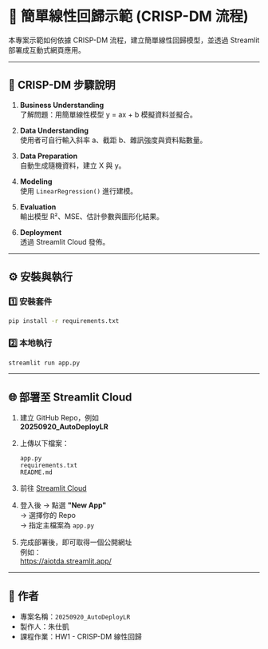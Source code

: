 # 🎯 簡單線性回歸示範 (CRISP-DM 流程)

本專案示範如何依據 CRISP-DM 流程，建立簡單線性回歸模型，並透過 Streamlit 部署成互動式網頁應用。

---

## 📘 CRISP-DM 步驟說明

1. **Business Understanding**  
   了解問題：用簡單線性模型 y = ax + b 模擬資料並擬合。

2. **Data Understanding**  
   使用者可自行輸入斜率 a、截距 b、雜訊強度與資料點數量。

3. **Data Preparation**  
   自動生成隨機資料，建立 X 與 y。

4. **Modeling**  
   使用 `LinearRegression()` 進行建模。

5. **Evaluation**  
   輸出模型 R²、MSE、估計參數與圖形化結果。

6. **Deployment**  
   透過 Streamlit Cloud 發佈。

---

## ⚙️ 安裝與執行

### 1️⃣ 安裝套件
```bash
pip install -r requirements.txt
```

### 2️⃣ 本地執行
```bash
streamlit run app.py
```

---

## 🌐 部署至 Streamlit Cloud

1. 建立 GitHub Repo，例如  
   **20250920_AutoDeployLR**

2. 上傳以下檔案：
   ```
   app.py
   requirements.txt
   README.md
   ```

3. 前往 [Streamlit Cloud](https://share.streamlit.io)

4. 登入後 → 點選 **"New App"**  
   → 選擇你的 Repo  
   → 指定主檔案為 `app.py`

5. 完成部署後，即可取得一個公開網址  
   例如：  
   https://aiotda.streamlit.app/

---

## 🧠 作者
- 專案名稱：`20250920_AutoDeployLR`
- 製作人：朱仕凱
- 課程作業：HW1 - CRISP-DM 線性回歸
